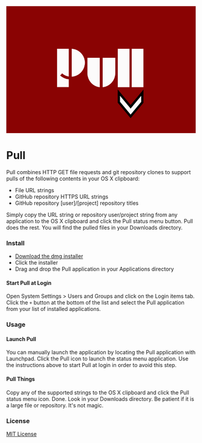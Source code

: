 <img src="https://raw.githubusercontent.com/chrissimpkins/pull/master/img/readme-header.png" alt="Pull" width="748">

# Pull

Pull combines HTTP GET file requests and git repository clones to support pulls of the following contents in your OS X clipboard:

- File URL strings
- GitHub repository HTTPS URL strings
- GitHub repository [user]/[project] repository titles

Simply copy the URL string or repository user/project string from any application to the OS X clipboard and click the Pull status menu button.  Pull does the rest.  You will find the pulled files in your Downloads directory.


### Install

- [Download the dmg installer](https://github.com/chrissimpkins/pull/releases/download/v0.9.0/Pull-Installer.dmg)
- Click the installer
- Drag and drop the Pull application in your Applications directory

#### Start Pull at Login

Open System Settings > Users and Groups and click on the Login items tab.  Click the `+` button at the bottom of the list and select the Pull application from your list of installed applications.


### Usage

#### Launch Pull

You can manually launch the application by locating the Pull application with Launchpad.  Click the Pull icon to launch the status menu application.  Use the instructions above to start Pull at login in order to avoid this step.

#### Pull Things

Copy any of the supported strings to the OS X clipboard and click the Pull status menu icon.  Done.  Look in your Downloads directory.  Be patient if it is a large file or repository.  It's not magic.


### License

[MIT License](https://github.com/chrissimpkins/pull/blob/master/LICENSE)
